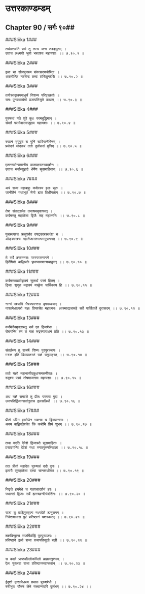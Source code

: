 उत्तरकाण्डम्डम्
===============================


## Chapter 90  / सर्गः ९०##


###Slōka 1###


    तथोक्तवति रामे तु तस्य जन्म तदद्भुतम् ।
    उवाच लक्ष्मणो भूयो भरतश्च महायशाः ।। ७.९०.१ ॥


###Slōka 2###


    इला सा सोमपुत्रस्य संवत्सरमथोषिता ।
    अकरोत्किं नरश्रेष्ठ तत्त्वं शंसितुमर्हसि ।। ७.९०.२ ॥


###Slōka 3###


    तयोस्तद्वाक्यमाधुर्यं निशम्य परिपृच्छतोः ।
    रामः पुनरुवाचेमां प्रजापतिसुते कथाम् ।। ७.९०.३ ॥


###Slōka 4###


    पुरुषत्वं गते शूरे बुधः परमबुद्धिमान् ।
    संवर्तं परमोदारमाजुहाव महायशाः ।। ७.९०.४ ॥


###Slōka 5###


    च्यवनं भृगुपुत्रं च मुनिं चारिष्टनेमिनम् ।
    प्रमोदनं मोदकरं ततो दुर्वाससं मुनिम् ।। ७.९०.५ ॥


###Slōka 6###


    एतान्सर्वान्समानीय वाक्यज्ञस्तत्त्वदर्शनः ।
    उवाच सर्वान्सुहृदो धैर्येण सुसमाहितान् ।। ७.९०.६ ॥


###Slōka 7###


    अयं राजा महाबाहुः कर्दमस्य इलः सुतः ।
    जानीतैनं यथाभूतं श्रेयो ह्यत्र विधीयताम् ।। ७.९०.७ ॥


###Slōka 8###


    तेषां संवदतामेव तमाश्रममुपागमत् ।
    कर्दमस्तु महातेजा द्विजैः सह महात्मभिः ।। ७.९०.८ ॥


###Slōka 9###


    पुलस्त्यश्च क्रतुश्चैव वषट्कारस्तथैव च ।
    ओङ्कारश्च महातेजास्तमाश्रममुपागमत् ।। ७.९०.९ ॥


###Slōka 10###


    ते सर्वे हृष्टमनसः परस्परसमागमे ।
    हितैषिणो बाल्हिपतेः पृथग्वाक्यान्यथाब्रुवन् ।। ७.९०.१० ॥


###Slōka 11###


    कर्दमस्त्वब्रवीद्वाक्यं सुतार्थं परमं हितम् ।
    द्विजाः शृणुत मद्वाक्यं यच्छ्रेयः पार्थिवस्य हि ।। ७.९०.११ ॥


###Slōka 12###


    नान्यं पश्यामि भैषज्यमन्तरा वृषभध्वजम् ।
    नाश्वमेधात्परो यज्ञः प्रियश्चैव महात्मनः ।तस्माद्यजामहे सर्वे पार्थिवार्थे दुरासदम् ।। ७.९०.१२ ॥


###Slōka 13###


    कर्दमेनैवमुक्तास्तु सर्व एव द्विजर्षभाः ।
    रोचयन्ति स्म तं यज्ञं रुद्रस्याराधनं प्रति ।। ७.९०.१३ ॥


###Slōka 14###


    संवर्तस्य तु राजर्षेः शिष्यः पुरपुरञ्जयः ।
    मरुत्त इति विख्यातस्तं यज्ञं समुपाहरत् ।। ७.९०.१४ ॥


###Slōka 15###


    ततो यज्ञो महानासीद्बुधाश्रमसमीपतः ।
    रुद्रश्च परमं तोषमाजगाम महायशाः ।। ७.९०.१५ ॥


###Slōka 16###


    अथ यज्ञे समाप्ते तु प्रीतः परमया मुदा ।
    उमापतिर्द्विजान्सर्वानुवाच इलसन्निधौ ।। ७.९०.१६ ॥


###Slōka 17###


    प्रीतो ऽस्मि हयमेधेन भक्त्या च द्विजसत्तमाः ।
    अस्य बाह्लिपतेश्चैव किं करोमि प्रियं शुभम् ।। ७.९०.१७ ॥


###Slōka 18###


    तथा वदति देवेशे द्विजास्ते सुसमाहिताः ।
    प्रसादयन्ति देवेशं यथा स्यात्पुरुषस्त्विला ।। ७.९०.१८ ॥


###Slōka 19###


    ततः प्रीतो महादेवः पुरुषत्वं ददौ पुनः ।
    इलायै सुमहातेजा दत्त्वा चान्तरधीयत ।। ७.९०.१९ ॥


###Slōka 20###


    निवृत्ते हयमेधे च गतश्चादर्शनं हरः ।
    यथागतं द्विजाः सर्वे ह्यगच्छन्दीर्घदर्शिनः ।। ७.९०.२० ॥


###Slōka 21###


    राजा तु बाह्लिमुत्सृज्य मध्यदेशे ह्यनुत्तमम् ।
    निवेशयामास पुरं प्रतिष्ठानं यशस्करम् ।। ७.९०.२१ ॥


###Slōka 22###


    शशबिन्दुश्च राजर्षिर्बाह्लिं पुरपुरञ्जयः ।
    प्रतिष्ठाने इलो राजा प्रजापतिसुतो बली ।। ७.९०.२२ ॥


###Slōka 23###


    स काले प्राप्तवाँल्लोकमिलो ब्राह्ममनुत्तमम् ।
    ऐलः पुरूरवा राजा प्रतिष्ठानमवाप्तवान् ।। ७.९०.२३ ॥


###Slōka 24###


    ईदृशो ह्यश्वमेधस्य प्रभावः पुरुषर्षभौ ।
    स्त्रीभूतः पौरुषं लेभे यच्चान्यदपि दुर्लभम् ।। ७.९०.२४ ।।


